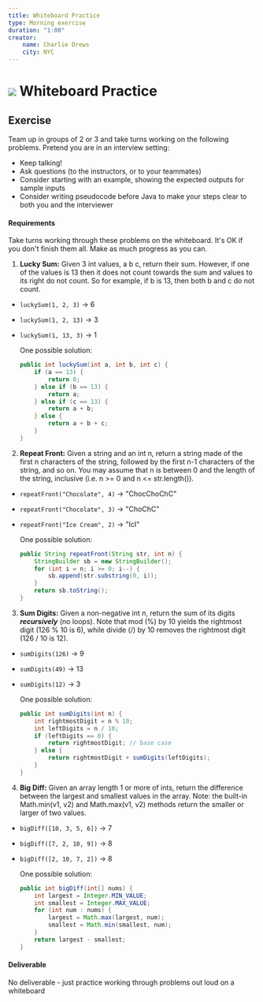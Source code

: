 ```yaml
---
title: Whiteboard Practice
type: Morning exercise
duration: "1:00"
creator:
    name: Charlie Drews
    city: NYC
---
```


# ![](https://ga-dash.s3.amazonaws.com/production/assets/logo-9f88ae6c9c3871690e33280fcf557f33.png) Whiteboard Practice

## Exercise

Team up in groups of 2 or 3 and take turns working on the following problems. Pretend you are in an interview setting:
- Keep talking!
- Ask questions (to the instructors, or to your teammates)
- Consider starting with an example, showing the expected outputs for sample inputs
- Consider writing pseudocode before Java to make your steps clear to both you and the interviewer

#### Requirements

Take turns working through these problems on the whiteboard. It's OK if you don't finish them all. Make as much progress as you can.

1. **Lucky Sum:** Given 3 int values, a b c, return their sum. However, if one of the values is 13 then it does not count towards the sum and values to its right do not count. So for example, if b is 13, then both b and c do not count.
  - `luckySum(1, 2, 3)` -> 6
  - `luckySum(1, 2, 13)` -> 3
  - `luckySum(1, 13, 3)` -> 1

	One possible solution:

	```java
	public int luckySum(int a, int b, int c) {
		if (a == 13) {
			return 0;
		} else if (b == 13) {
			return a;
		} else if (c == 13) {
			return a + b;
		} else {
			return a + b + c;
		}
	}
	```

2. **Repeat Front:** Given a string and an int n, return a string made of the first n characters of the string, followed by the first n-1 characters of the string, and so on. You may assume that n is between 0 and the length of the string, inclusive (i.e. n >= 0 and n <= str.length()).
  - `repeatFront("Chocolate", 4)` -> "ChocChoChC"
  - `repeatFront("Chocolate", 3)` -> "ChoChC"
  - `repeatFront("Ice Cream", 2)` -> "IcI"

	One possible solution:

	```java
	public String repeatFront(String str, int n) {
		StringBuilder sb = new StringBuilder();
		for (int i = n; i >= 0; i--) {
			sb.append(str.substring(0, i));
		}
		return sb.toString();
	}
	```

3. **Sum Digits:** Given a non-negative int n, return the sum of its digits _**recursively**_ (no loops). Note that mod (%) by 10 yields the rightmost digit (126 % 10 is 6), while divide (/) by 10 removes the rightmost digit (126 / 10 is 12).

  - `sumDigits(126)` -> 9
  - `sumDigits(49)` -> 13
  - `sumDigits(12)` -> 3

	One possible solution:

	```java
	public int sumDigits(int n) {
		int rightmostDigit = n % 10;
		int leftDigits = n / 10;
		if (leftDigits == 0) {
			return rightmostDigit; // base case
		} else {
			return rightmostDigit + sumDigits(leftDigits);
		}
	}
	```

4. **Big Diff:** Given an array length 1 or more of ints, return the difference between the largest and smallest values in the array. Note: the built-in Math.min(v1, v2) and Math.max(v1, v2) methods return the smaller or larger of two values.
  - `bigDiff([10, 3, 5, 6])` -> 7
  - `bigDiff([7, 2, 10, 9])` -> 8
  - `bigDiff([2, 10, 7, 2])` -> 8

	One possible solution:

	```java
	public int bigDiff(int[] nums) {
		int largest = Integer.MIN_VALUE;
		int smallest = Integer.MAX_VALUE;
		for (int num : nums) {
			largest = Math.max(largest, num);
			smallest = Math.min(smallest, num);
		}
		return largest - smallest;
	}
	```

#### Deliverable

No deliverable - just practice working through problems out loud on a whiteboard
